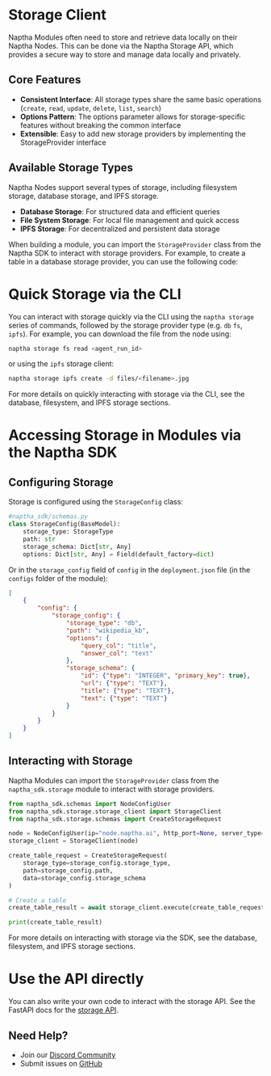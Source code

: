 # Storage Client

Naptha Modules often need to store and retrieve data locally on their Naptha Nodes. This can be done via the Naptha Storage API, which provides a secure way to store and manage data locally and privately.

## Core Features

- **Consistent Interface**: All storage types share the same basic operations (`create`, `read`, `update`, `delete`, `list`, `search`)
- **Options Pattern**: The options parameter allows for storage-specific features without breaking the common interface
- **Extensible**: Easy to add new storage providers by implementing the StorageProvider interface

## Available Storage Types

Naptha Nodes support several types of storage, including filesystem storage, database storage, and IPFS storage.

- **Database Storage**: For structured data and efficient queries
- **File System Storage**: For local file management and quick access
- **IPFS Storage**: For decentralized and persistent data storage

When building a module, you can import the `StorageProvider` class from the Naptha SDK to interact with storage providers. For example, to create a table in a database storage provider, you can use the following code:

# Quick Storage via the CLI

You can interact with storage quickly via the CLI using the `naptha storage` series of commands, followed by the storage provider type (e.g. `db` `fs`, `ipfs`). For example, you can download the file from the node using:

```bash
naptha storage fs read <agent_run_id>
```

or using the `ipfs` storage client:

```bash
naptha storage ipfs create -d files/<filename>.jpg
```

For more details on quickly interacting with storage via the CLI, see the database, filesystem, and IPFS storage sections.

# Accessing Storage in Modules via the Naptha SDK

## Configuring Storage

Storage is configured using the `StorageConfig` class:

```python
#naptha_sdk/schemas.py
class StorageConfig(BaseModel):
    storage_type: StorageType
    path: str
    storage_schema: Dict[str, Any]
    options: Dict[str, Any] = Field(default_factory=dict)
```

Or in the `storage_config` field of `config` in the `deployment.json` file (in the `configs` folder of the module):

```json
[
    {
        "config": {
            "storage_config": {
                "storage_type": "db",
                "path": "wikipedia_kb",
                "options": {
                    "query_col": "title",
                    "answer_col": "text"
                },
                "storage_schema": {
                    "id": {"type": "INTEGER", "primary_key": true},
                    "url": {"type": "TEXT"},
                    "title": {"type": "TEXT"},
                    "text": {"type": "TEXT"}
                }
            }
        }
    }
]
```

## Interacting with Storage

Naptha Modules can import the `StorageProvider` class from the `naptha_sdk.storage` module to interact with storage providers.

```python
from naptha_sdk.schemas import NodeConfigUser
from naptha_sdk.storage.storage_client import StorageClient
from naptha_sdk.storage.schemas import CreateStorageRequest

node = NodeConfigUser(ip="node.naptha.ai", http_port=None, server_type="https")
storage_client = StorageClient(node)

create_table_request = CreateStorageRequest(
    storage_type=storage_config.storage_type,
    path=storage_config.path,
    data=storage_config.storage_schema
)

# Create a table
create_table_result = await storage_client.execute(create_table_request)

print(create_table_result)
```

For more details on interacting with storage via the SDK, see the database, filesystem, and IPFS storage sections.


# Use the API directly

You can also write your own code to interact with the storage API. See the FastAPI docs for the [storage API](https://node2.naptha.ai/docs#/storage).

## Need Help?
- Join our [Discord Community](https://naptha.ai/naptha-community)
- Submit issues on [GitHub](https://github.com/NapthaAI)